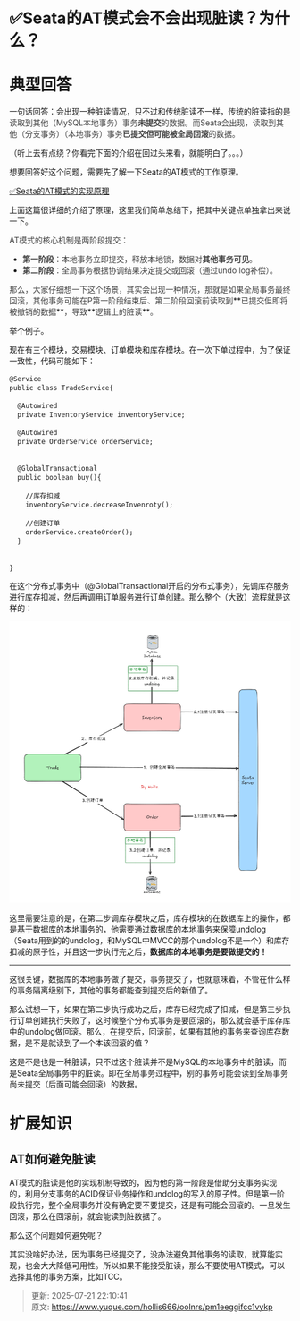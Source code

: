 # ✅Seata的AT模式会不会出现脏读？为什么？

# 典型回答


一句话回答：会出现一种脏读情况，只不过和传统脏读不一样，传统的脏读指的是<font style="color:rgb(64, 64, 64);">读取到其他（MySQL本地事务）事务</font>**<font style="color:rgb(64, 64, 64);">未提交</font>**<font style="color:rgb(64, 64, 64);">的数据。而Seata会出现，读取到其他（分支事务）（本地事务）事务</font>**<font style="color:rgb(64, 64, 64);">已提交但可能被全局回滚</font>**<font style="color:rgb(64, 64, 64);">的数据。</font>



（听上去有点绕？你看完下面的介绍在回过头来看，就能明白了。。。）



想要回答好这个问题，需要先了解一下Seata的AT模式的工作原理。



[✅Seata的AT模式的实现原理](https://www.yuque.com/hollis666/oolnrs/me3ge4vavi0fokgq)



上面这篇很详细的介绍了原理，这里我们简单总结下，把其中关键点单独拿出来说一下。



<font style="color:rgb(64, 64, 64);">AT模式的核心机制是两阶段提交：</font>

+ **<font style="color:rgb(64, 64, 64);">第一阶段</font>**<font style="color:rgb(64, 64, 64);">：本地事务立即提交，释放本地锁，数据对</font>**<font style="color:rgb(64, 64, 64);">其他事务可见</font>**<font style="color:rgb(64, 64, 64);">。</font>
+ **<font style="color:rgb(64, 64, 64);">第二阶段</font>**<font style="color:rgb(64, 64, 64);">：全局事务根据协调结果决定提交或回滚（通过undo log补偿）。</font>

<font style="color:rgb(64, 64, 64);">  
</font><font style="color:rgb(64, 64, 64);">那么，大家仔细想一下这个场景，其实会出现一种情况，那就是如果全局事务最终回滚，其他事务可能在P第一阶段结束后、第二阶段回滚前读取到</font>**<font style="color:rgb(64, 64, 64);">已提交但即将被撤销的数据</font>**<font style="color:rgb(64, 64, 64);">，导致</font>**<font style="color:rgb(64, 64, 64);">逻辑上的脏读</font>**<font style="color:rgb(64, 64, 64);">。</font>



举个例子。



现在有三个模块，交易模块、订单模块和库存模块。在一次下单过程中，为了保证一致性，代码可能如下：



```plain
@Service
public class TradeService{

  @Autowired
  private InventoryService inventoryService;

  @Autowired
  private OrderService orderService;


  @GlobalTransactional
  public boolean buy(){

    //库存扣减
    inventoryService.decreaseInvenroty();
    
    //创建订单
    orderService.createOrder();
  }
  

}
```





在这个分布式事务中（@GlobalTransactional开启的分布式事务），先调库存服务进行库存扣减，然后再调用订单服务进行订单创建。那么整个（大致）流程就是这样的：



![1740288289686-f88e4185-5f0f-4352-9899-837f87b80694.png](./img/MZrZrH9niQPMYXif/1740288289686-f88e4185-5f0f-4352-9899-837f87b80694-780916.png)



这里需要注意的是，在第二步调库存模块之后，库存模块的在数据库上的操作，都是基于数据库的本地事务的，他需要通过数据库的本地事务来保障undolog（Seata用到的的undolog，和MySQL中MVCC的那个undolog不是一个）和库存扣减的原子性，并且这一步执行完之后，**数据库的本地事务是要做提交的！**

****

这很关键，数据库的本地事务做了提交，事务提交了，也就意味着，不管在什么样的事务隔离级别下，其他的事务都能查到提交后的新值了。



那么试想一下，如果在第二步执行成功之后，库存已经完成了扣减，但是第三步执行订单创建执行失败了，这时候整个分布式事务是要回滚的，那么就会基于库存库中的undolog做回滚。那么，在提交后，回滚前，如果有其他的事务来查询库存数据，是不是就读到了一个本该回滚的值？



这是不是也是一种脏读，只不过这个脏读并不是MySQL的本地事务中的脏读，而是Seata全局事务中的脏读。即在全局事务过程中，别的事务可能会读到全局事务尚未提交（后面可能会回滚）的数据。



# 扩展知识


## AT如何避免脏读


AT模式的脏读是他的实现机制导致的，因为他的第一阶段是借助分支事务实现的，利用分支事务的ACID保证业务操作和undolog的写入的原子性。但是第一阶段执行完，整个全局事务并没有确定要不要提交，还是有可能会回滚的。一旦发生回滚，那么在回滚前，就会能读到脏数据了。



那么这个问题如何避免呢？



其实没啥好办法，因为事务已经提交了，没办法避免其他事务的读取，就算能实现，也会大大降低可用性。所以如果不能接受脏读，那么不要使用AT模式，可以选择其他的事务方案，比如TCC。







> 更新: 2025-07-21 22:10:41  
> 原文: <https://www.yuque.com/hollis666/oolnrs/pm1eeggifcc1vykp>
